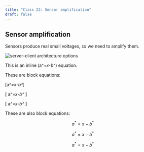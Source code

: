 ```yaml
---
title: "Class 22: Sensor amplification"
draft: false
---
```

## Sensor amplification

Sensors produce real small voltages, so we need to amplify them.

![server-client architecture options](/img/client-server-table.jpg)

This is an inline \(a^*=x-b^*\) equation.

These are block equations:

\[a^*=x-b^*\]

\[ a^*=x-b^* \]

\[
a^*=x-b^*
\]

These are also block equations:

$$a^*=x-b^*$$

$$ a^*=x-b^* $$

$$
a^*=x-b^*
$$